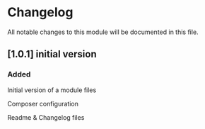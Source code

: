 # Changelog
All notable changes to this module will be documented in this file.

## [1.0.1] initial version
### Added
Initial version of a module files

Composer configuration

Readme & Changelog files
